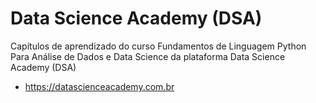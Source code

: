 # Data Science Academy (DSA)

Capítulos de aprendizado do curso Fundamentos de Linguagem Python Para Análise de Dados e Data Science da plataforma Data Science Academy (DSA) 

- https://datascienceacademy.com.br 